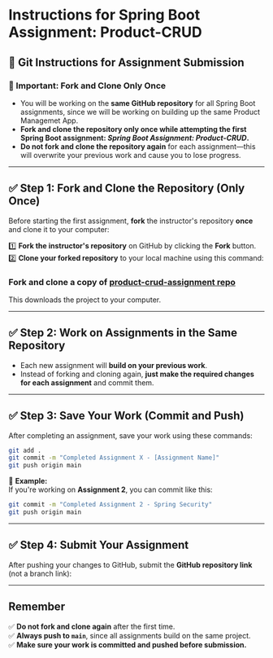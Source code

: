 # Instructions for Spring Boot Assignment: Product-CRUD

## 🔹 Git Instructions for Assignment Submission  

### **📌 Important: Fork and Clone Only Once**  
- You will be working on the **same GitHub repository** for all Spring Boot assignments, since we will be working on building up the same Product Managemet App.  
- **Fork and clone the repository only once while attempting the first Spring Boot assignment: _Spring Boot Assignment: Product-CRUD_.**  
- **Do not fork and clone the repository again** for each assignment—this will overwrite your previous work and cause you to lose progress.  

---

## ✅ Step 1: Fork and Clone the Repository (Only Once)  
Before starting the first assignment, **fork** the instructor's repository **once** and clone it to your computer:

1️⃣ **Fork the instructor's repository** on GitHub by clicking the **Fork** button.  
2️⃣ **Clone your forked repository** to your local machine using this command:


###  Fork and clone a copy of <a href="https://github.com/SkillsUnion/product-crud-assignment.git" target="_blank">product-crud-assignment repo</a>


This downloads the project to your computer.

---

## ✅ Step 2: Work on Assignments in the Same Repository  
- Each new assignment will **build on your previous work**.
- Instead of forking and cloning again, **just make the required changes for each assignment** and commit them.

---

## ✅ Step 3: Save Your Work (Commit and Push)  
After completing an assignment, save your work using these commands:

```bash
git add .
git commit -m "Completed Assignment X - [Assignment Name]"
git push origin main
```

🔹 **Example:**  
If you're working on **Assignment 2**, you can commit like this:

```bash
git commit -m "Completed Assignment 2 - Spring Security"
git push origin main
```

---

## ✅ Step 4: Submit Your Assignment  
After pushing your changes to GitHub, submit the **GitHub repository link** (not a branch link):

---

## Remember 
✅ **Do not fork and clone again** after the first time.  
✅ **Always push to `main`**, since all assignments build on the same project.  
✅ **Make sure your work is committed and pushed before submission.**  

